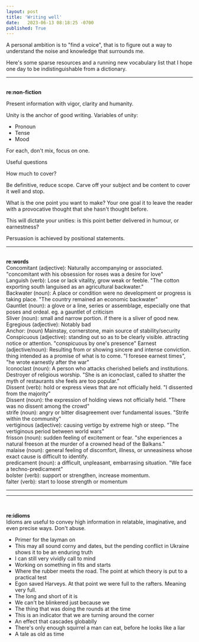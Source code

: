 ```yaml
---
layout: post
title: 'Writing well'
date:   2023-06-13 08:18:25 -0700
published: True 
---
```


A personal ambition is to "find a voice", that is to figure out a way to understand the noise and knowledge that surrounds me. 

Here's some sparse resources and a running new vocabulary list that I hope one day to be indistinguishable from a dictionary.

---
&nbsp;  
**re:non-fiction**

Present information with vigor, clarity and humanity.

Unity is the anchor of good writing. Variables of unity:
- Pronoun
- Tense
- Mood

For each, don't mix, focus on one.  

Useful questions

How much to cover?

Be definitive, reduce scope. 
Carve off your subject and be content to cover it well and stop.

What is the one point you want to make?
Your one goal it to leave the reader with a provocative thought that she hasn't thought before. 

This will dictate your unities: is this point better delivered in humour, or earnestness?

Persuasion is achieved by positional statements.

---
&nbsp;  
**re:words**  
Concomitant (adjective): Naturally accompanying or associated. "concomitant with his obsession for roses was a desire for love"  
Languish (verb): Lose or lack vitality, grow weak or feeble. "The cotton exporting south languised as an agricultural backwater."  
Backwater (noun): A place or condition were no development or progress is taking place. "The country remained an economic backwater"  
Gauntlet (noun): a glove or a line, series or assemblage, especially one that poses and ordeal. eg. a gauntlet of criticism  
Sliver (noun): small and narrow portion. if there is a sliver of good new.
Egregious (adjective): Notably bad  
Anchor: (noun) Mainstay, cornerstone, main source of stability/security  
Conspicuous (adjective): standing out so as to be clearly visible. attracting notice or attention. "conspicuous by one's presence"
Earnest (adjective/noun): Resulting from or showing sincere and intense conviction. thing intended as a promise of what is to come. "I foresee earnest times", "he wrote earnestly after the war"  
Iconoclast (noun): A person who attacks cherished beliefs and institutions. Destroyer of religious worship. "She is an iconoclast, called to shatter the myth of restaurants she feels are too popular."  
Dissent (verb): hold or express views that are not officially held. "I dissented from the majority"  
Dissent (noun): the expression of holding views not officially held. "There was no dissent among the crowd"  
strife (noun): angry or bitter disagreement over fundamental issues. "Strife within the community"  
vertiginous (adjective): causing vertigo by extreme high or steep. "The vertiginous period between world wars"  
frisson (noun): sudden feeling of excitement or fear. "she experiences a natural freeson at the murder of a crowned head of the Balkans."  
malaise (noun): general feeling of discomfort, illness, or unneasiness whose exact cause is difficult to identify.  
predicament (noun): a difficult, unpleasant, embarrasing situation. "We face a techno-predicament"  
bolster (verb): support or strengthen, increase momentum.  
falter (verb): start to loose strength or momentum  

---
---
&nbsp;  

**re:idioms**  
Idioms are useful to convey high information in relatable, imaginative, and even precise ways. Don't abuse.
- Primer for the layman on  
- This may all sound corny and dates, but the pending conflict in Ukraine shows it to be an enduring truth
- I can still very vividly call to mind
- Working on something in fits and starts
- Where the rubber meets the road. The point at which theory is put to a practical test
- Egon saved Harveys. At that point we were full to the rafters. Meaning very full.
- The long and short of it is 
- We can't be blinkered just because we 
- The thing that was doing the rounds at the time 
- This is an indicator that we are turning around the corner
- An effect that cascades globablly
- There's only enough squirrel a man can eat, before he looks like a liar
- A tale as old as time
